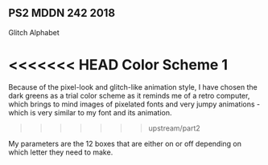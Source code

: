 ## PS2 MDDN 242 2018

Glitch Alphabet

<<<<<<< HEAD
Color Scheme 1
=======
Because of the pixel-look and glitch-like animation style, I have chosen the dark greens as a trial color scheme as it reminds me of a retro computer, which brings to mind images of pixelated fonts and very jumpy animations - which is very similar to my font and its animation.
>>>>>>> upstream/part2

My parameters are the 12 boxes that are either on or off depending on which letter they need to make.

